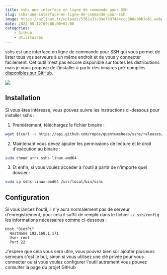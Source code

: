 ```yaml
---
title: sshs une interface en ligne de commande pour SSH
slug: sshs-une-interface-en-ligne-de-commande-pour-ssh
image: https://azlinux.fr/uploads/5762a31c99e7697484ccc80da96b3a61.webp
date: 2022-05-12T09:00:00+02:00
categories:
    - GitHub
    - Utilitaires
---
```


sshs est une interface en ligne de commande pour SSH qui vous permet de lister tous vos serveurs à un même endroit et de vous y connecter facilement. Cet outil n'est pas encore disponible sur toutes les distributions mais je vous propose de l'installer à partir des binaires pré-compilés [disponibles sur GitHub](https://github.com/quantumsheep/sshs/releases).

![](https://azlinux.fr/uploads/385134e85fa61cfbebdb85e2507d15d0.webp)

## Installation

Si vous êtes intéressé, vous pouvez suivre les instructions ci-dessous pour installer sshs :

1. Premièrement, téléchargez le fichier binaire :

```bash
wget $(curl -s https://api.github.com/repos/quantumsheep/sshs/releases/latest | jq -r '.assets[4] | .browser_download_url')
```

2. Maintenant vous devez ajouter les permissions de lecture et le droit d'exécution au binaire :

```bash
sudo chmod a+rx sshs-linux-amd64
```

3. Et enfin, si vous voulez accéder à l'outil à partir de n'importe quel dossier :

```bash
sudo cp sshs-linux-amd64 /usr/local/bin/sshs
```

## Configuration

Si vous lancez l'outil, il n'y aura normalement pas de serveur d'enregistrement, pour cela il suffit de remplir dans le fichier `~/.ssh/config` les informations nécessaires comme ci-dessous :

```
Host "DietPi"
  HostName 192.168.1.171
  User root
  Port 22
```

J'espère que cela vous sera utile, vous pouvez bien sûr ajouter plusieurs serveurs c'est le but, sinon si vous utilisez une clé privée pour vous connecter ou si vous voulez configurer l'outil autrement vous pouvez consulter la page du projet GitHub
